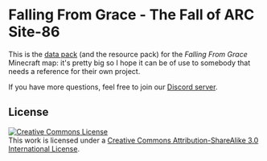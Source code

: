 # Falling From Grace - The Fall of ARC Site-86

This is the [data pack](https://minecraft.gamepedia.com/Data_Pack) (and the resource pack) for the _Falling From Grace_ Minecraft map: it's pretty big so I hope it can be of use to somebody that needs a reference for their own project.

If you have more questions, feel free to join our [Discord server](https://u.ronthecookie.me/ffgdisc).

## License

<a rel="license" href="http://creativecommons.org/licenses/by-sa/3.0/"><img alt="Creative Commons License" style="border-width:0" src="https://i.creativecommons.org/l/by-sa/3.0/88x31.png" /></a><br />This work is licensed under a <a rel="license" href="http://creativecommons.org/licenses/by-sa/3.0/">Creative Commons Attribution-ShareAlike 3.0 International License</a>.
